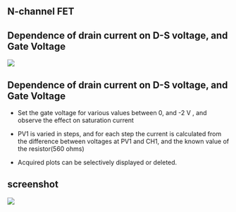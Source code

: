 N-channel FET
---

## Dependence of drain current on D-S voltage, and Gate Voltage

![](file:///android_asset/DOC_HTML/apps/images/schematics/njfet.svg@100%|auto)

## Dependence of drain current on D-S voltage, and Gate Voltage

* Set the gate voltage for various values between 0, and -2 V , and observe the effect on saturation current

* PV1 is varied in steps, and for each step the current is calculated from the difference between voltages at PV1 and CH1, and the known value of the resistor(560 ohms)

* Acquired plots can be selectively displayed or deleted.

## screenshot

![](file:///android_asset/DOC_HTML/apps/images/screenshots/njfet.png@100%|auto)


